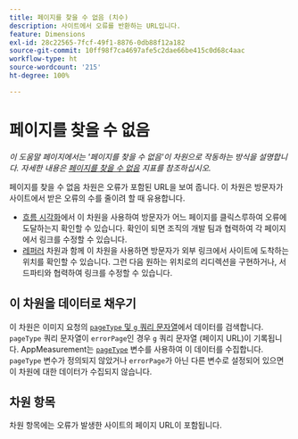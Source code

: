 ```yaml
---
title: 페이지를 찾을 수 없음 (치수)
description: 사이트에서 오류를 반환하는 URL입니다.
feature: Dimensions
exl-id: 28c22565-7fcf-49f1-8876-0db88f12a182
source-git-commit: 10ff98f7ca4697afe5c2dae66be415c0d68c4aac
workflow-type: ht
source-wordcount: '215'
ht-degree: 100%

---
```


# 페이지를 찾을 수 없음

*이 도움말 페이지에서는 &#39;페이지를 찾을 수 없음&#39;이 차원으로 작동하는 방식을 설명합니다. 자세한 내용은 [페이지를 찾을 수 없음](../metrics/pages-not-found.md) 지표를 참조하십시오.*

페이지를 찾을 수 없음 차원은 오류가 포함된 URL을 보여 줍니다. 이 차원은 방문자가 사이트에서 받은 오류의 수를 줄이려 할 때 유용합니다.

* [흐름 시각화](/help/analyze/analysis-workspace/visualizations/c-flow/flow.md)에서 이 차원을 사용하여 방문자가 어느 페이지를 클릭스루하여 오류에 도달하는지 확인할 수 있습니다. 확인이 되면 조직의 개발 팀과 협력하여 각 페이지에서 링크를 수정할 수 있습니다.
* [레퍼러](referrer.md) 차원과 함께 이 차원을 사용하면 방문자가 외부 링크에서 사이트에 도착하는 위치를 확인할 수 있습니다. 그런 다음 원하는 위치로의 리디렉션을 구현하거나, 서드파티와 협력하여 링크를 수정할 수 있습니다.

## 이 차원을 데이터로 채우기

이 차원은 이미지 요청의 [`pageType` 및 `g` 쿼리 문자열](/help/implement/validate/query-parameters.md)에서 데이터를 검색합니다. `pageType` 쿼리 문자열이 `errorPage`인 경우 `g` 쿼리 문자열 (페이지 URL)이 기록됩니다. AppMeasurement는 [`pageType`](/help/implement/vars/page-vars/pagetype.md) 변수를 사용하여 이 데이터를 수집합니다. `pageType` 변수가 정의되지 않았거나 `errorPage`가 아닌 다른 변수로 설정되어 있으면 이 차원에 대한 데이터가 수집되지 않습니다.

## 차원 항목

차원 항목에는 오류가 발생한 사이트의 페이지 URL이 포함됩니다.
